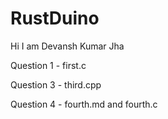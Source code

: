 # RustDuino

Hi I am Devansh Kumar Jha

Question 1 - first.c

Question 3 - third.cpp

Question 4 - fourth.md and fourth.c
